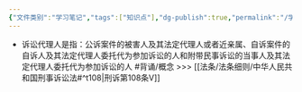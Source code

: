 ```yaml
---
{"文件类别":"学习笔记","tags":["知识点"],"dg-publish":true,"permalink":"/学习笔记studyup/知识点cheese/诉讼代理人/","dgPassFrontmatter":true,"noteIcon":"","created":"2024-09-14T15:54:07.377+08:00","updated":"2024-09-30T11:33:40.509+08:00"}
---
```


- 诉讼代理人是指：公诉案件的被害人及其法定代理人或者近亲属、自诉案件的自诉人及其法定代理人委托代为参加诉讼的人和附带民事诉讼的当事人及其法定代理人委托代为参加诉讼的人 #背诵/概念  >>> [[法条/法条细则/中华人民共和国刑事诉讼法#^t108\|刑诉第108条Ⅴ]]
